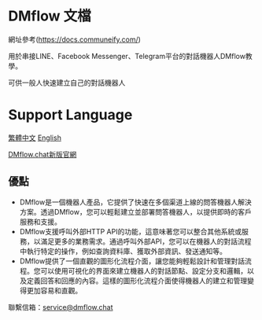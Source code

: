 # DMflow 文檔

網址參考(https://docs.communeify.com/)

用於串接LINE、Facebook Messenger、Telegram平台的對話機器人DMflow教學。

可供一般人快速建立自己的對話機器人

# Support Language

[繁體中文](https://docs.communeify.com/tw)
[English](https://docs.communeify.com/en)

[DMflow.chat新版官網](https://www.dmflow.chat)

## 優點
- DMflow是一個機器人產品，它提供了快速在多個渠道上線的問答機器人解決方案。透過DMflow，您可以輕鬆建立並部署問答機器人，以提供即時的客戶服務和支援。
- DMflow支援呼叫外部HTTP API的功能，這意味著您可以整合其他系統或服務，以滿足更多的業務需求。通過呼叫外部API，您可以在機器人的對話流程中執行特定的操作，例如查詢資料庫、獲取外部資訊、發送通知等。
- DMflow提供了一個直觀的圖形化流程介面，讓您能夠輕鬆設計和管理對話流程。您可以使用可視化的界面來建立機器人的對話節點、設定分支和邏輯，以及定義回答和回應的內容。這樣的圖形化流程介面使得機器人的建立和管理變得更加容易和直觀。

聯繫信箱：<service@dmflow.chat>
